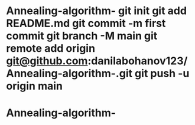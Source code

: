# Annealing-algorithm- git init git add README.md git commit -m first commit git branch -M main git remote add origin git@github.com:danilabohanov123/Annealing-algorithm-.git git push -u origin main
# Annealing-algorithm-
